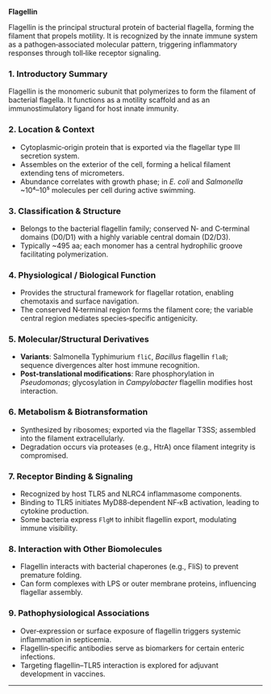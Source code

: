 **Flagellin**

Flagellin is the principal structural protein of bacterial flagella, forming the filament that propels motility. It is recognized by the innate immune system as a pathogen‑associated molecular pattern, triggering inflammatory responses through toll‑like receptor signaling.

### 1. Introductory Summary  
Flagellin is the monomeric subunit that polymerizes to form the filament of bacterial flagella. It functions as a motility scaffold and as an immunostimulatory ligand for host innate immunity.

### 2. Location & Context  
- Cytoplasmic‑origin protein that is exported via the flagellar type III secretion system.  
- Assembles on the exterior of the cell, forming a helical filament extending tens of micrometers.  
- Abundance correlates with growth phase; in *E. coli* and *Salmonella* ~10⁴–10⁵ molecules per cell during active swimming.

### 3. Classification & Structure  
- Belongs to the bacterial flagellin family; conserved N‑ and C‑terminal domains (D0/D1) with a highly variable central domain (D2/D3).  
- Typically ~495 aa; each monomer has a central hydrophilic groove facilitating polymerization.

### 4. Physiological / Biological Function  
- Provides the structural framework for flagellar rotation, enabling chemotaxis and surface navigation.  
- The conserved N‑terminal region forms the filament core; the variable central region mediates species‑specific antigenicity.

### 5. Molecular/Structural Derivatives  
- **Variants**: Salmonella Typhimurium `fliC`, *Bacillus* flagellin `flaB`; sequence divergences alter host immune recognition.  
- **Post‑translational modifications**: Rare phosphorylation in *Pseudomonas*; glycosylation in *Campylobacter* flagellin modifies host interaction.

### 6. Metabolism & Biotransformation  
- Synthesized by ribosomes; exported via the flagellar T3SS; assembled into the filament extracellularly.  
- Degradation occurs via proteases (e.g., HtrA) once filament integrity is compromised.

### 7. Receptor Binding & Signaling  
- Recognized by host TLR5 and NLRC4 inflammasome components.  
- Binding to TLR5 initiates MyD88‑dependent NF‑κB activation, leading to cytokine production.  
- Some bacteria express `FlgM` to inhibit flagellin export, modulating immune visibility.

### 8. Interaction with Other Biomolecules  
- Flagellin interacts with bacterial chaperones (e.g., FliS) to prevent premature folding.  
- Can form complexes with LPS or outer membrane proteins, influencing flagellar assembly.

### 9. Pathophysiological Associations  
- Over‑expression or surface exposure of flagellin triggers systemic inflammation in septicemia.  
- Flagellin‑specific antibodies serve as biomarkers for certain enteric infections.  
- Targeting flagellin–TLR5 interaction is explored for adjuvant development in vaccines.

---